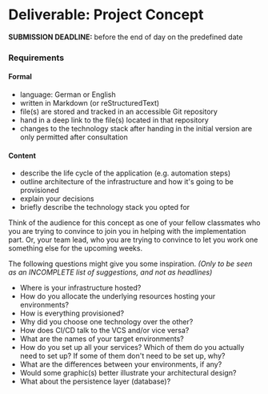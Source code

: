 Deliverable: Project Concept
============================


__SUBMISSION DEADLINE:__ before the end of day on the predefined date


### Requirements

#### Formal

* language: German or English
* written in Markdown (or reStructuredText)
* file(s) are stored and tracked in an accessible Git repository
* hand in a deep link to the file(s) located in that repository
* changes to the technology stack after handing in the initial version
  are only permitted after consultation


#### Content

* describe the life cycle of the application (e.g. automation steps)
* outline architecture of the infrastructure and how it's going to be provisioned
* explain your decisions
* briefly describe the technology stack you opted for

Think of the audience for this concept as one of your fellow classmates who you are trying to convince to join you in
helping with the implementation part. Or, your team lead, who you are trying to convince to let you work one something
else for the upcoming weeks. 

The following questions might give you some inspiration. *(Only to be seen as an INCOMPLETE list of suggestions, and not
as headlines)*

* Where is your infrastructure hosted?
* How do you allocate the underlying resources hosting your environments?
* How is everything provisioned?
* Why did you choose one technology over the other?
* How does CI/CD talk to the VCS and/or vice versa?
* What are the names of your target environments?
* How do you set up all your services? Which of them do you actually need to set up?
  If some of them don't need to be set up, why?
* What are the differences between your environments, if any?
* Would some graphic(s) better illustrate your architectural design?
* What about the persistence layer (database)?
